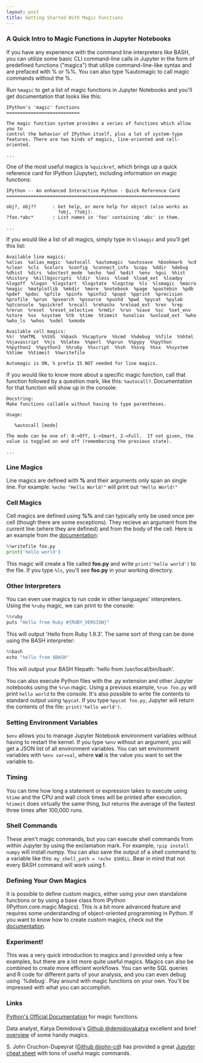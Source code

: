 ```yaml
---
layout: post
title: Getting Started With Magic Functions
---
```


<h3>A Quick Intro to Magic Functions in Jupyter Notebooks</h3>

If you have any experience with the command line interpreters like BASH, you can utilize some basic CLI command-line calls in Jupyter in the form of predefined functions ("magics") that utilize command-line-like syntax and are prefaced with % or %%. You can also type %automagic to call magic commands without the %.

Run `%magic` to get a list of magic functions in Jupyter Notebooks and you'll get documentation that looks like this:

```text
IPython's 'magic' functions
===========================

The magic function system provides a series of functions which allow you to
control the behavior of IPython itself, plus a lot of system-type
features. There are two kinds of magics, line-oriented and cell-oriented.

...
```

One of the most useful magics is `%quickref`, which brings up a quick reference card for IPython (Jupyter), including information on magic functions:

```text
IPython -- An enhanced Interactive Python - Quick Reference Card
================================================================

obj?, obj??      : Get help, or more help for object (also works as
                   ?obj, ??obj).
?foo.*abc*       : List names in 'foo' containing 'abc' in them.

...
```

If you would like a list of all magics, simply type in `%lsmagic` and you'll get this list:

```text
Available line magics:
%alias  %alias_magic  %autocall  %automagic  %autosave  %bookmark  %cd  %clear  %cls  %colors  %config  %connect_info  %copy  %ddir  %debug  %dhist  %dirs  %doctest_mode  %echo  %ed  %edit  %env  %gui  %hist  %history  %killbgscripts  %ldir  %less  %load  %load_ext  %loadpy  %logoff  %logon  %logstart  %logstate  %logstop  %ls  %lsmagic  %macro  %magic  %matplotlib  %mkdir  %more  %notebook  %page  %pastebin  %pdb  %pdef  %pdoc  %pfile  %pinfo  %pinfo2  %popd  %pprint  %precision  %profile  %prun  %psearch  %psource  %pushd  %pwd  %pycat  %pylab  %qtconsole  %quickref  %recall  %rehashx  %reload_ext  %ren  %rep  %rerun  %reset  %reset_selective  %rmdir  %run  %save  %sc  %set_env  %store  %sx  %system  %tb  %time  %timeit  %unalias  %unload_ext  %who  %who_ls  %whos  %xdel  %xmode

Available cell magics:
%%!  %%HTML  %%SVG  %%bash  %%capture  %%cmd  %%debug  %%file  %%html  %%javascript  %%js  %%latex  %%perl  %%prun  %%pypy  %%python  %%python2  %%python3  %%ruby  %%script  %%sh  %%svg  %%sx  %%system  %%time  %%timeit  %%writefile

Automagic is ON, % prefix IS NOT needed for line magics.
```

If you would like to know more about a specific magic function, call that function followed by a question mark, like this: `%autocall?`. Documentation for that function will show up in the console:

```text
Docstring:
Make functions callable without having to type parentheses.

Usage:

   %autocall [mode]

The mode can be one of: 0->Off, 1->Smart, 2->Full.  If not given, the
value is toggled on and off (remembering the previous state).

...
```

<h3>Line Magics</h3>

Line magics are defined with __%__ and their arguments only span an single line. For example:
`%echo "Hello World!"` will print out `"Hello World!"`

<h3>Cell Magics</h3>

Cell magics are defined using __%%__ and can typically only be used once per cell (though there are some exceptions). They recieve an argument from the current line (where they are defined) and from the body of the cell. Here is an example from the [documentation](http://nbviewer.jupyter.org/github/ipython/ipython/blob/1.x/examples/notebooks/Cell%20Magics.ipynb):
```python
%%writefile foo.py
print('hello world')
```
This magic will create a file called __foo.py__ and write `print('hello world')` to the file. If you type `%ls`, you'll see __foo.py__ in your working directory. 

<h3>Other Interpreters</h3>

You can even use magics to run code in other languages' interpreters. Using the `%ruby` magic, we can print to the console: 

```python
%%ruby
puts "Hello from Ruby #{RUBY_VERSION}"
```

This will output 'Hello from Ruby 1.9.3'. The same sort of thing can be done using the BASH interpreter:

```python
%%bash
echo "hello from $BASH"
```

This will output your BASH filepath: 'hello from /usr/local/bin/bash'.

You can also execute Python files with the .py extension and other Jupyter notebooks using the `%run` magic. Using a previous example, `%run foo.py` will print `hello world` to the console. It's also possible to write file contents to standard output using `%pycat`. If you type `%pycat foo.py`, Jupyter will return the contents of the file: `print('hello world')`.

<h3>Setting Environment Variables</h3>

`$env` allows you to manage Jupyter Notebook environment variables without having to restart the kernel. If you type `%env` without an argument, you will get a JSON list of all environment variables. You can set environment variables with `%env var=val`, where __val__ is the value you want to set the variable to. 

<h3>Timing</h3>

You can time how long a statement or expression takes to execute using `%time` and the CPU and wall clock times will be printed after execution. `%timeit` does virtually the same thing, but returns the average of the fastest three times after 100,000 runs.

<h3>Shell Commands</h3>

These aren't magic commands, but you can execute shell commands from within Jupyter by using the exclamation mark. For example, `!pip install numpy` will install numpy. You can also save the output of a shell command to a variable like this: `my_shell_path = !echo $SHELL`. Bear in mind that not every BASH command will work using __!__.

<h3>Defining Your Own Magics</h3>

It is possible to define custom magics, either using your own standalone functions or by using a base class from IPython (IPython.core.magic.Magics). This is a bit more advanced feature and requires some understanding of object-oriented programming in Python. If you want to know how to create custom magics, check out the [documentation](https://ipython.org/ipython-doc/3/config/custommagics.html#defining-magics).

<h3>Experiment!</h3>
This was a very quick introduction to magics and I provided only a few examples, but there are a lot more quite useful magics. Magics can also be combined to create more efficient workflows. You can write SQL queries and R code for different parts of your analysis, and you can even debug using `%debug`. Play around with magic functions on your own. You'll be impressed with what you can accomplish. 

<h3>Links</h3>

[Python's Official Documentation](http://ipython.readthedocs.io/en/stable/interactive/magics.html) for magic functions. 

Data analyst, Katya Demidova's [Github @demidovakatya](https://github.com/demidovakatya) excellent and brief [overview](http://cotique.me/blog/ipython-magic) of some handy magics.

S. John Cruchon-Dupeyrat ([Github @john-cd](https://github.com/john-cd)) has provided a great [Jupyter cheat sheet](http://john-cd.com/cheatsheets/Python/Jupyter/) with tons of useful magic commands. 
